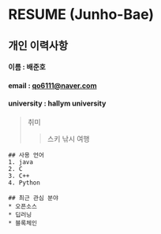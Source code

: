 # RESUME (Junho-Bae)

## 개인 이력사항

  #### 이름 : 배준호
  #### email : qo6111@naver.com
  #### university : hallym university

  > 취미
  > > 스키
  > >  낚시
  > >  여행
  
    ## 사용 언어
    1. java
    2. C
    3. C++
    4. Python
    
    ## 최근 관심 분야
    * 오픈소스
    * 딥러닝
    * 블록체인
